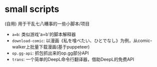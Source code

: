 # small scripts
(自用) 用于干乱七八糟事的一些小脚本/项目
+ `a=b`: 类似游戏'a=b'的脚本解释器
+ `download-comic`: 以漫画《私を喰べたい、ひとでなし》为例，从comic-walker上批量下载漫画(基于puppeteer)
+ `op.gg-api`: 抓包抓出来的op.gg部分API
+ `trans`: 一个简单的DeepL命令行翻译器，借助DeepL的免费API
